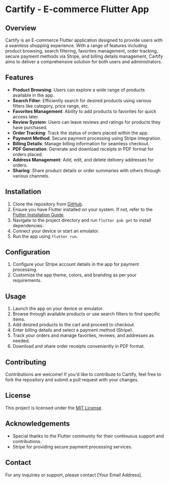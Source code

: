 # Cartify - E-commerce Flutter App

## Overview
Cartify is an E-commerce Flutter application designed to provide users with a seamless shopping experience. With a range of features including product browsing, search filtering, favorites management, order tracking, secure payment methods via Stripe, and billing details management, Cartify aims to deliver a comprehensive solution for both users and administrators.

## Features
- **Product Browsing**: Users can explore a wide range of products available in the app.
- **Search Filter**: Efficiently search for desired products using various filters like category, price range, etc.
- **Favorites Management**: Ability to add products to favorites for quick access later.
- **Review System**: Users can leave reviews and ratings for products they have purchased.
- **Order Tracking**: Track the status of orders placed within the app.
- **Payment Method**: Secure payment processing using Stripe integration.
- **Billing Details**: Manage billing information for seamless checkout.
- **PDF Generation**: Generate and download receipts in PDF format for orders placed.
- **Address Management**: Add, edit, and delete delivery addresses for orders.
- **Sharing**: Share product details or order summaries with others through various channels.

## Installation
1. Clone the repository from [GitHub](https://github.com/your_username/cartify).
2. Ensure you have Flutter installed on your system. If not, refer to the [Flutter Installation Guide](https://flutter.dev/docs/get-started/install).
3. Navigate to the project directory and run `flutter pub get` to install dependencies.
4. Connect your device or start an emulator.
5. Run the app using `flutter run`.

## Configuration
1. Configure your Stripe account details in the app for payment processing.
2. Customize the app theme, colors, and branding as per your requirements.

## Usage
1. Launch the app on your device or emulator.
2. Browse through available products or use search filters to find specific items.
3. Add desired products to the cart and proceed to checkout.
4. Enter billing details and select a payment method (Stripe).
5. Track your orders and manage favorites, reviews, and addresses as needed.
6. Download and share order receipts conveniently in PDF format.

## Contributing
Contributions are welcome! If you'd like to contribute to Cartify, feel free to fork the repository and submit a pull request with your changes.

## License
This project is licensed under the [MIT License](LICENSE).

## Acknowledgements
- Special thanks to the Flutter community for their continuous support and contributions.
- Stripe for providing secure payment processing services.

## Contact
For any inquiries or support, please contact [Your Email Address].
